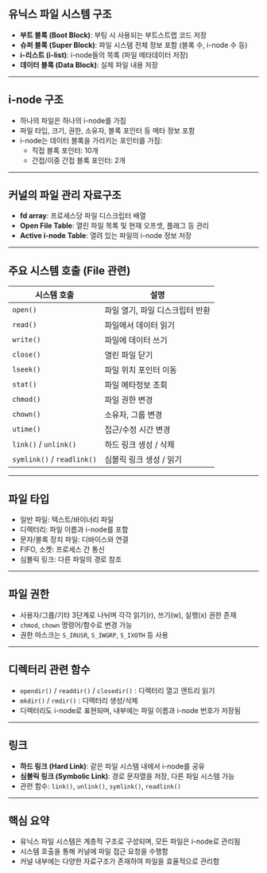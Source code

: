## 유닉스 파일 시스템 구조

- **부트 블록 (Boot Block)**: 부팅 시 사용되는 부트스트랩 코드 저장
- **슈퍼 블록 (Super Block)**: 파일 시스템 전체 정보 포함 (블록 수, i-node 수 등)
- **i-리스트 (i-list)**: i-node들의 목록 (파일 메타데이터 저장)
- **데이터 블록 (Data Block)**: 실제 파일 내용 저장

---

## i-node 구조

- 하나의 파일은 하나의 i-node를 가짐
- 파일 타입, 크기, 권한, 소유자, 블록 포인터 등 메타 정보 포함
- i-node는 데이터 블록을 가리키는 포인터를 가짐:
  - 직접 블록 포인터: 10개
  - 간접/이중 간접 블록 포인터: 2개

---

## 커널의 파일 관리 자료구조

- **fd array**: 프로세스당 파일 디스크립터 배열
- **Open File Table**: 열린 파일 목록 및 현재 오프셋, 플래그 등 관리
- **Active i-node Table**: 열려 있는 파일의 i-node 정보 저장

---

## 주요 시스템 호출 (File 관련)

| 시스템 호출 | 설명 |
|-------------|------|
| `open()`    | 파일 열기, 파일 디스크립터 반환 |
| `read()`    | 파일에서 데이터 읽기 |
| `write()`   | 파일에 데이터 쓰기 |
| `close()`   | 열린 파일 닫기 |
| `lseek()`   | 파일 위치 포인터 이동 |
| `stat()`    | 파일 메타정보 조회 |
| `chmod()`   | 파일 권한 변경 |
| `chown()`   | 소유자, 그룹 변경 |
| `utime()`   | 접근/수정 시간 변경 |
| `link()` / `unlink()` | 하드 링크 생성 / 삭제 |
| `symlink()` / `readlink()` | 심볼릭 링크 생성 / 읽기 |

---

## 파일 타입

- 일반 파일: 텍스트/바이너리 파일
- 디렉터리: 파일 이름과 i-node를 포함
- 문자/블록 장치 파일: 디바이스와 연결
- FIFO, 소켓: 프로세스 간 통신
- 심볼릭 링크: 다른 파일의 경로 참조

---

## 파일 권한

- 사용자/그룹/기타 3단계로 나뉘며 각각 읽기(r), 쓰기(w), 실행(x) 권한 존재
- `chmod`, `chown` 명령어/함수로 변경 가능
- 권한 마스크는 `S_IRUSR`, `S_IWGRP`, `S_IXOTH` 등 사용

---

## 디렉터리 관련 함수

- `opendir()` / `readdir()` / `closedir()` : 디렉터리 열고 엔트리 읽기
- `mkdir()` / `rmdir()` : 디렉터리 생성/삭제
- 디렉터리도 i-node로 표현되며, 내부에는 파일 이름과 i-node 번호가 저장됨

---

## 링크

- **하드 링크 (Hard Link)**: 같은 파일 시스템 내에서 i-node를 공유
- **심볼릭 링크 (Symbolic Link)**: 경로 문자열을 저장, 다른 파일 시스템 가능
- 관련 함수: `link()`, `unlink()`, `symlink()`, `readlink()`

---

## 핵심 요약

- 유닉스 파일 시스템은 계층적 구조로 구성되며, 모든 파일은 i-node로 관리됨
- 시스템 호출을 통해 커널에 파일 접근 요청을 수행함
- 커널 내부에는 다양한 자료구조가 존재하여 파일을 효율적으로 관리함
